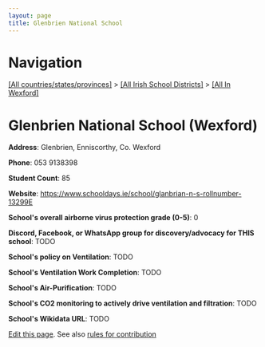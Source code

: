 ```yaml
---
layout: page
title: Glenbrien National School
---
```

# Navigation

[[All countries/states/provinces]](../../..) > [[All Irish School Districts]](../..) > [[All In Wexford]](..)

# Glenbrien National School (Wexford)

**Address**: Glenbrien, Enniscorthy, Co. Wexford

**Phone**: 053 9138398

**Student Count**: 85

**Website**: <https://www.schooldays.ie/school/glanbrian-n-s-rollnumber-13299E>

**School's overall airborne virus protection grade (0-5)**: 0

**Discord, Facebook, or WhatsApp group for discovery/advocacy for THIS school**: TODO

**School's policy on Ventilation**: TODO

**School's Ventilation Work Completion**: TODO

**School's Air-Purification**: TODO

**School's CO2 monitoring to actively drive ventilation and filtration**: TODO

**School's Wikidata URL**: TODO


[Edit this page](https://github.com/ventilate-schools/Ireland/edit/main/./Wexford/Glenbrien_National_School.md). See also [rules for contribution](../../../contribution-rules/)